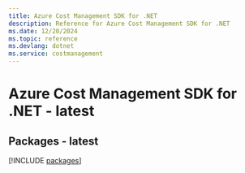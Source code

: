 ```yaml
---
title: Azure Cost Management SDK for .NET
description: Reference for Azure Cost Management SDK for .NET
ms.date: 12/20/2024
ms.topic: reference
ms.devlang: dotnet
ms.service: costmanagement
---
```

# Azure Cost Management SDK for .NET - latest
## Packages - latest
[!INCLUDE [packages](cost-management-index.md)]